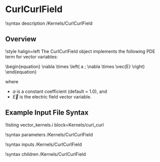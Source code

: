 # CurlCurlField

!syntax description /Kernels/CurlCurlField

## Overview

!style halign=left
The CurlCurlField object implements the following PDE term for vector variables:

\begin{equation}
  \nabla \times \left( a \; \nabla \times \vec{E} \right)
\end{equation}

where

- $a$ is a constant coefficient (default = 1.0), and
- $\vec{E}$ is the electric field vector variable.

## Example Input File Syntax

!listing vector_kernels.i block=Kernels/curl_curl

!syntax parameters /Kernels/CurlCurlField

!syntax inputs /Kernels/CurlCurlField

!syntax children /Kernels/CurlCurlField
